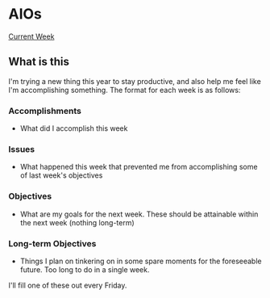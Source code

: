 # AIOs

[Current Week](aios/aio_10_3_14.md)


## What is this

I'm trying a new thing this year to stay productive, and also help me feel like
I'm accomplishing something. The format for each week is as follows:

### Accomplishments

- What did I accomplish this week

### Issues

- What happened this week that prevented me from accomplishing some of last
  week's objectives

### Objectives

- What are my goals for the next week. These should be attainable within the
  next week (nothing long-term)

### Long-term Objectives

- Things I plan on tinkering on in some spare moments for the foreseeable
  future. Too long to do in a single week.

I'll fill one of these out every Friday.
